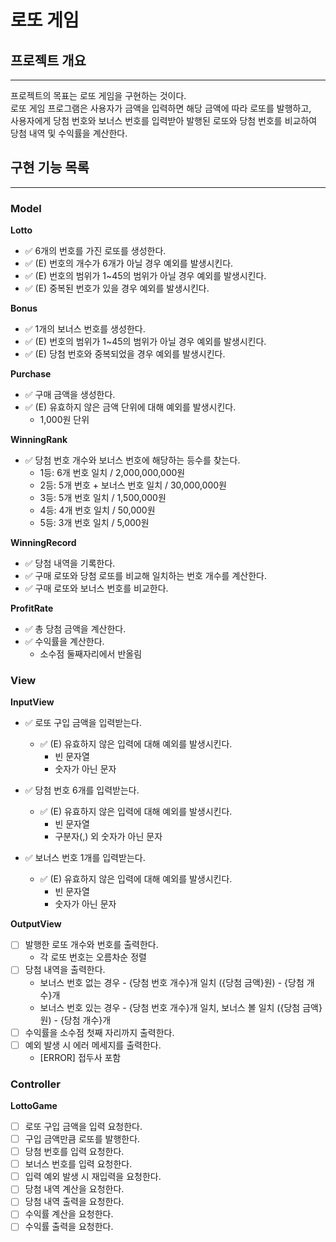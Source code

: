 # 로또 게임

## 프로젝트 개요
- - - 
프로젝트의 목표는 로또 게임을 구현하는 것이다.  
로또 게임 프로그램은 사용자가 금액을 입력하면 해당 금액에 따라 로또를 발행하고,   
사용자에게 당첨 번호와 보너스 번호를 입력받아 발행된 로또와 당첨 번호를 비교하여 당첨 내역 및 수익률을 계산한다.


## 구현 기능 목록
- - -
### Model
**Lotto**
  - ✅ 6개의 번호를 가진 로또를 생성한다.
  - ✅ (E) 번호의 개수가 6개가 아닐 경우 예외를 발생시킨다.
  - ✅ (E) 번호의 범위가 1~45의 범위가 아닐 경우 예외를 발생시킨다.
  - ✅ (E) 중복된 번호가 있을 경우 예외를 발생시킨다.


**Bonus** 
  - ✅ 1개의 보너스 번호를 생성한다.
  - ✅ (E) 번호의 범위가 1~45의 범위가 아닐 경우 예외를 발생시킨다.
  - ✅ (E) 당첨 번호와 중복되었을 경우 예외를 발생시킨다.


**Purchase**
  - ✅ 구매 금액을 생성한다.
  - ✅ (E) 유효하지 않은 금액 단위에 대해 예외를 발생시킨다.
    - 1,000원 단위


**WinningRank**
  - ✅ 당첨 번호 개수와 보너스 번호에 해당하는 등수를 찾는다.
    - 1등: 6개 번호 일치 / 2,000,000,000원
    - 2등: 5개 번호 + 보너스 번호 일치 / 30,000,000원
    - 3등: 5개 번호 일치 / 1,500,000원
    - 4등: 4개 번호 일치 / 50,000원
    - 5등: 3개 번호 일치 / 5,000원


**WinningRecord**
  - ✅ 당첨 내역을 기록한다.
  - ✅ 구매 로또와 당첨 로또를 비교해 일치하는 번호 개수를 계산한다.
  - ✅ 구매 로또와 보너스 번호를 비교한다.


**ProfitRate**
  - ✅ 총 당첨 금액을 계산한다.
  - ✅ 수익률을 계산한다.
    - 소수점 둘째자리에서 반올림
 

### View
**InputView** 
  - ✅ 로또 구입 금액을 입력받는다.
    - ✅ (E) 유효하지 않은 입력에 대해 예외를 발생시킨다.
      - 빈 문자열
      - 숫자가 아닌 문자


  - ✅ 당첨 번호 6개를 입력받는다.
    - ✅ (E) 유효하지 않은 입력에 대해 예외를 발생시킨다.
      - 빈 문자열
      - 구분자(,) 외 숫자가 아닌 문자


  - ✅ 보너스 번호 1개를 입력받는다.
    - ✅ (E) 유효하지 않은 입력에 대해 예외를 발생시킨다.
      - 빈 문자열
      - 숫자가 아닌 문자


**OutputView**
  - [ ] 발행한 로또 개수와 번호를 출력한다.
    - 각 로또 번호는 오름차순 정렬
  - [ ] 당첨 내역을 출력한다.
    - 보너스 번호 없는 경우 - {당첨 번호 개수}개 일치 ({당첨 금액}원) - {당첨 개수}개
    - 보너스 번호 있는 경우 - {당첨 번호 개수}개 일치, 보너스 볼 일치 ({당첨 금액}원) - {당첨 개수}개
  - [ ] 수익률을 소수점 첫째 자리까지 출력한다.
  - [ ] 예외 발생 시 에러 메세지를 출력한다.
    - [ERROR] 접두사 포함


### Controller
**LottoGame**
  - [ ] 로또 구입 금액을 입력 요청한다.
  - [ ] 구입 금액만큼 로또를 발행한다.
  - [ ] 당첨 번호를 입력 요청한다.
  - [ ] 보너스 번호를 입력 요청한다.
  - [ ] 입력 예외 발생 시 재입력을 요청한다.
  - [ ] 당첨 내역 계산을 요청한다.
  - [ ] 당첨 내역 출력을 요청한다.
  - [ ] 수익률 계산을 요청한다.
  - [ ] 수익률 출력을 요청한다.